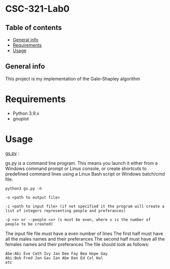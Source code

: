 # CSC-321-Lab0

## Table of contents
* [General info](#general-info)
* [Requirements](#Reqirements)
* [Usage](#Usage)


## General info
This project is my implementation of the Gale–Shapley algorithm

# Requirements
* Python 3.9.x
* gnuplot 



# Usage 
 [gs.py](https://github.com/PurpleVS/CSC-321-/blob/main/gs.py) :

 gs.py is a command line program. This means you launch it either from a Windows command prompt or Linux console, or create shortcuts to predefined command lines using a Linux Bash script or Windows batch/cmd file.

```
python3 gs.py -h 

-o <path to output file>

-i <path to input file> (if not specified it the program will create a list of integers representing people and preferances)

-p <x> or --people <x> (x must be even, where x is the number of people to be created)
```


The input file file must have a even number of lines
The first half must have all the males names and their preferances
The second half must have all the females names and their preferances
The file should look as follows:

```
Abe:Abi Eve Cath Ivy Jan Dee Fay Bea Hope Gay 
Abi:Bob Fred Jon Gav Ian Abe Dan Ed Col Hal
etc
```
